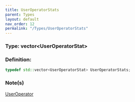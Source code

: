 ```yaml
---
title: UserOperatorStats
parent: Types
layout: default
nav_order: 12
permalink: "/Types/UserOperatorStats"
---
```


### Type: vector\<UserOperatorStat>

### Definition:
```cpp
typedef std::vector<UserOperatorStat> UserOperatorStats;
```
### Note(s)
[UserOperator](/R6pp/Types/UserOperator)